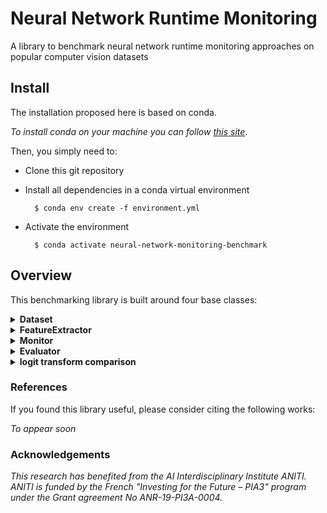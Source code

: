 # Neural Network Runtime Monitoring
A library to benchmark neural network runtime monitoring approaches on popular computer vision datasets 

## Install

The installation proposed here is based on conda.

*To install conda on your machine you can follow [this site](https://doc.ubuntu-fr.org/miniconda)*.
 
Then, you simply need to:
* Clone this git repository
* Install all dependencies in a conda virtual environment

        $ conda env create -f environment.yml
* Activate the environment

        $ conda activate neural-network-monitoring-benchmark

## Overview

This benchmarking library is built around four base classes:

<details>
<summary><b>Dataset</b></summary>
This class allows to load a specific dataset. 

A dataset is configured by specifying 
* the **name** of the dataset, 
* the **split** (train/test),
* the **network** that will be used to process it, 
* the **additional transform**  applied to images (e.g., brightness changes), 
* the **adversarial attack** type applied to images, 
* and the **batch size**.

The valid configuration parameters are defined in *Params/params_dataset.py*.

See *dataset.py* for a more detailed documentation.
</details>

<details>
<summary><b>FeatureExtractor</b></summary>
The FeatureExtractor class plays a pivotal role in this benchmarking library, responsible for efficiently extracting various essential components from the dataset. It enables the extraction of:

* Data Features
* Logits
* Softmax values
* Predictions
* Labels
</details> 

<details>
<summary><b>Monitor</b></summary>
The Monitor class represents different monitoring approaches. It encompasses various monitoring methods with different functionalities.
</details>

<details>
<summary><b>Evaluator</b></summary>
The Evaluator class calculates performance metrics to assess the effectiveness of monitoring methods. It computes key metrics like AUROC (Area Under the Receiver Operating Characteristic curve), AUPR (Area Under the Precision-Recall curve), and TNR95TPR (True Negative Rate at 95% True Positive Rate).

</details>

<details>
<summary><b>logit transform comparison</b></summary>

In this section, we introduce the monitors_logits library. It leverages logit-based approaches to monitor neural network predictions. We have unified the scores to ensure that higher scores indicate rejection.

* Optimal Hyperparameter Tuning: We use the Nemenyi test to find the optimal hyperparameter values for each monitor.
* Monitor Comparison: Wilcoxon tests are employed to compare the performance of different monitors, with further analysis using the Nemenyi test for multiple comparisons.

</details>

### References
If you found this library useful, please consider citing the following works:

*To appear soon*

### Acknowledgements
*This research has benefited from the AI Interdisciplinary Institute ANITI. 
ANITI is funded by the French "Investing for the Future – PIA3" program
under the Grant agreement No ANR-19-PI3A-0004.*